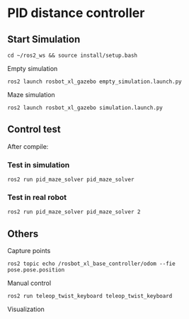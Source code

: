 # PID distance controller

## Start Simulation

    cd ~/ros2_ws && source install/setup.bash

Empty simulation

    ros2 launch rosbot_xl_gazebo empty_simulation.launch.py

Maze simulation

    ros2 launch rosbot_xl_gazebo simulation.launch.py

## Control test
After compile:

### Test in simulation

    ros2 run pid_maze_solver pid_maze_solver
### Test in real robot

    ros2 run pid_maze_solver pid_maze_solver 2
    
## Others
Capture points

    ros2 topic echo /rosbot_xl_base_controller/odom --fie pose.pose.position

Manual control

    ros2 run teleop_twist_keyboard teleop_twist_keyboard

Visualization